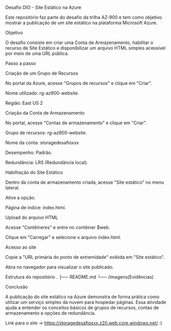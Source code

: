 Desafio DIO - Site Estático na Azure

Este repositório faz parte do desafio da trilha AZ-900 e tem como objetivo mostrar a publicação de um site estático na plataforma Microsoft Azure.

Objetivo

O desafio consiste em criar uma Conta de Armazenamento, habilitar o recurso de Site Estático e disponibilizar um arquivo HTML simples acessível por meio de uma URL pública.

Passo a passo

Criação de um Grupo de Recursos

No portal da Azure, acesse "Grupos de recursos" e clique em "Criar".

Nome utilizado: rg-az900-website.

Região: East US 2

Criação da Conta de Armazenamento

No portal, acesse "Contas de armazenamento" e clique em "Criar".

Grupo de recursos: rg-az900-website.

Nome da conta: storagedesafioxxx

Desempenho: Padrão.

Redundância: LRS (Redundância local).

Habilitação do Site Estático

Dentro da conta de armazenamento criada, acesse "Site estático" no menu lateral.

Ative a opção.

Página de índice: index.html.

Upload do arquivo HTML

Acesse "Contêineres" e entre no contêiner $web.

Clique em "Carregar" e selecione o arquivo index.html.

Acesso ao site

Copie a "URL primária do ponto de extremidade" exibida em "Site estático".

Abra no navegador para visualizar o site publicado.

Estrutura do repositório
.
├── README.md
└── /imagens(Evidências)

Conclusão

A publicação do site estático na Azure demonstra de forma prática como utilizar um serviço simples da nuvem para hospedar páginas. Essa atividade ajuda a entender os conceitos básicos de grupos de recursos, contas de armazenamento e opções de redundância.

Link para o site -> https://storagedesafioxxx.z20.web.core.windows.net/ :)
